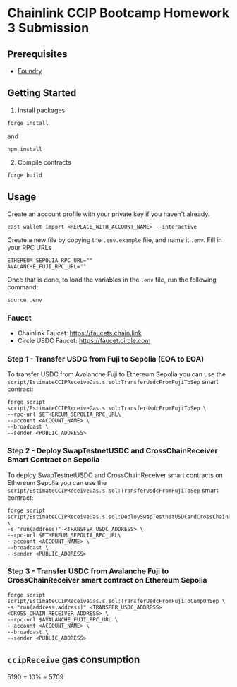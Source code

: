 # Chainlink CCIP Bootcamp Homework 3 Submission

## Prerequisites

- [Foundry](https://book.getfoundry.sh/getting-started/installation)

## Getting Started

1. Install packages

```
forge install
```

and

```
npm install
```

2. Compile contracts

```
forge build
```

## Usage

Create an account profile with your private key if you haven't already.

```shell
cast wallet import <REPLACE_WITH_ACCOUNT_NAME> --interactive
```

Create a new file by copying the `.env.example` file, and name it `.env`. Fill in your RPC URLs

```shell
ETHEREUM_SEPOLIA_RPC_URL=""
AVALANCHE_FUJI_RPC_URL=""
```

Once that is done, to load the variables in the `.env` file, run the following command:

```shell
source .env
```

### Faucet

- Chainlink Faucet: https://faucets.chain.link
- Circle USDC Faucet: https://faucet.circle.com

### Step 1 - Transfer USDC from Fuji to Sepolia (EOA to EOA)

To transfer USDC from Avalanche Fuji to Ethereum Sepolia you can use the `script/EstimateCCIPReceiveGas.s.sol:TransferUsdcFromFujiToSep` smart contract:

```shell
forge script script/EstimateCCIPReceiveGas.s.sol:TransferUsdcFromFujiToSep \
--rpc-url $ETHEREUM_SEPOLIA_RPC_URL\
--account <ACCOUNT_NAME> \
--broadcast \
--sender <PUBLIC_ADDRESS>
```

### Step 2 - Deploy SwapTestnetUSDC and CrossChainReceiver Smart Contract on Sepolia

To deploy SwapTestnetUSDC and CrossChainReceiver smart contracts on Ethereum Sepolia you can use the `script/EstimateCCIPReceiveGas.s.sol:TransferUsdcFromFujiToSep` smart contract:

```shell
forge script script/EstimateCCIPReceiveGas.s.sol:DeploySwapTestnetUSDCandCrossChainReceiverOnSep \
-s "run(address)" <TRANSFER_USDC_ADDRESS> \
--rpc-url $ETHEREUM_SEPOLIA_RPC_URL\
--account <ACCOUNT_NAME> \
--broadcast \
--sender <PUBLIC_ADDRESS>
```

### Step 3 - Transfer USDC from Avalanche Fuji to CrossChainReceiver smart contract on Ethereum Sepolia

```shell
forge script script/EstimateCCIPReceiveGas.s.sol:TransferUsdcFromFujiToCompOnSep \
-s "run(address,address)" <TRANSFER_USDC_ADDRESS> <CROSS_CHAIN_RECEIVER_ADDRESS> \
--rpc-url $AVALANCHE_FUJI_RPC_URL \
--account <ACCOUNT_NAME> \
--broadcast \
--sender <PUBLIC_ADDRESS>
```

## `ccipReceive` gas consumption
5190 + 10% = 5709